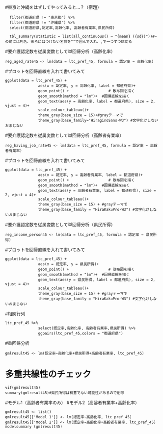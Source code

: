 #東京と沖縄をはずしてやってみると…？（宿題）
```ltc_pref_45 <- ltc_pref_all %>%
  filter(都道府県 != "東京都") %>%
  filter(都道府県 != "沖縄県") %>%
  select(都道府県,認定率,高齢化率, 高齢者有業率,県民所得)
```
```ltc_pref_45 %>% 
  tbl_summary(statistic = list(all_continuous() ~ "{mean} ({sd})"))#~の前には列名、後ろにはつけたい名前を""で囲んで入れ、,で一つずつ区切る
```          
#要介護認定数を従属変数として単回帰分析（高齢化率）
```
reg_aged_rate45 <- lm(data = ltc_pref_45, formula = 認定率 ~ 高齢化率)
```             
#プロットを回帰直線を入れて書いてみて
```
ggplot(data = ltc_pref_45) +     
               aes(x = 認定率, y = 高齢化率, label = 都道府県)+
               geom_point() +                  # 散布図を描く
               geom_smooth(method = "lm")+  #回帰直線を描く
               geom_text(aes(y = 高齢化率, label = 都道府県), size = 2, vjust = 4)+
               scale_colour_tableau()+
               theme_grey(base_size = 15)+#grayテーマで
               theme_gray(base_family="HiraginoSans-W3") #文字化けしないおまじない
```            
             
#要介護認定数を従属変数として単回帰分析（高齢者有業率）
```
reg_having_job_rate45 <- lm(data = ltc_pref_45, formula = 認定率 ~ 高齢者有業率)
```
             
#プロットを回帰直線を入れて書いてみて
```
ggplot(data = ltc_pref_45) +     
               aes(x = 認定率, y = 高齢者有業率, label = 都道府県)+
               geom_point() +                  # 散布図を描く
               geom_smooth(method = "lm")+  #回帰直線を描く
               geom_text(aes(y = 高齢者有業率, label = 都道府県), size = 2, vjust = 4)+
               scale_colour_tableau()+
               theme_gray(base_size = 15) + #grayテーマで
               theme_gray(base_family = "HiraKakuPro-W3") #文字化けしないおまじない
```
#要介護認定数を従属変数として単回帰分析（県民所得）
```
reg_income_person45 <- lm(data = ltc_pref_45, formula = 認定率 ~ 県民所得)
```             
#プロットを回帰直線を入れて書いてみて
```
ggplot(data = ltc_pref_45) +     
               aes(x = 認定率, y = 県民所得)+
               geom_point() +                  # 散布図を描く
               geom_smooth(method = "lm")+  #回帰直線を描く
               geom_text(aes(y = 県民所得, label = 都道府県), size = 2, vjust = 4)+
               scale_colour_tableau()+
               theme_gray(base_size = 15) + #grayテーマで
               theme_gray(base_family = "HiraKakuPro-W3") #文字化けしないおまじない
```
#相関行列

```
ltc_pref_45 %>% 
               select(認定率,高齢化率, 高齢者有業率,県民所得) %>% 
               ggpairs(ltc_pref_45,colors = "都道府県")
```         
#重回帰分析
```
gmlresult45 <- lm(認定率~高齢化率+県民所得+高齢者有業率, ltc_pref_45)
```             
# 多重共線性のチェック
```
vif(gmlresult45)
summary(gmlresult45)#県民所得は有意でない可能性があるので削除
```             
#モデル1（高齢者有業率のみ）
#モデル2（高齢者有業率+高齢化率）
```            
gmlresult45 <- list()
gmlresult45[['Model 1']] <- lm(認定率~高齢化率, ltc_pref_45)
gmlresult45[['Model 2']] <- lm(認定率~高齢化率+高齢者有業率, ltc_pref_45)
modelsummary (gmlresult45)
```